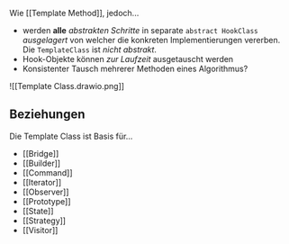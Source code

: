Wie [[Template Method]], jedoch...
- werden **alle** _abstrakten Schritte_ in separate `abstract HookClass` _ausgelagert_ von welcher die konkreten Implementierungen vererben. Die `TemplateClass` ist _nicht abstrakt_. 
- Hook-Objekte können _zur Laufzeit_ ausgetauscht werden
- Konsistenter Tausch mehrerer Methoden eines Algorithmus?

![[Template Class.drawio.png]]

## Beziehungen
Die Template Class ist Basis für...
- [[Bridge]]
- [[Builder]]
- [[Command]]
- [[Iterator]]
- [[Observer]]
- [[Prototype]]
- [[State]]
- [[Strategy]]
- [[Visitor]]